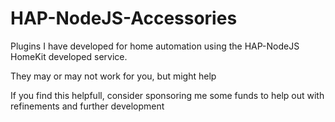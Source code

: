 # HAP-NodeJS-Accessories

Plugins I have developed for home automation using the HAP-NodeJS HomeKit developed service.

They may or may not work for you, but might help

If you find this helpfull, consider sponsoring me some funds to help out with refinements and further development

